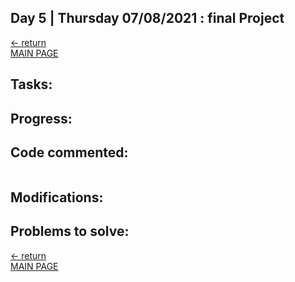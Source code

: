 
## Day 5 | Thursday 07/08/2021 : final Project
  
[← return](https://github.com/andresugartechea/introToIM/blob/main/finalProject/day4/day4.md)  
[MAIN PAGE](https://github.com/andresugartechea/introToIM/blob/main/finalProject/journal.md)  

## Tasks:


## Progress:



## Code commented: 



````

````



## Modifications:



## Problems to solve:

[← return](https://github.com/andresugartechea/introToIM/blob/main/finalProject/day4/day4.md)  
[MAIN PAGE](https://github.com/andresugartechea/introToIM/blob/main/finalProject/journal.md)  

